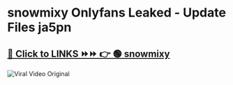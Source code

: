 
 # snowmixy Onlyfans Leaked - Update Files ja5pn

## <h2><a href="https://clipsfans.com/snowmixy&ref=git">🔗 Click to LINKS ⏩⏩ 👉 🟢 snowmixy </a></h2>

<a href="https://clipsfans.com/snowmixy&ref=git" rel="nofollow" data-target="animated-image.originalLink"><img src="https://i.ibb.co.com/xMMVF88/686577567.gif" alt="Viral Video Original" style="max-width: 100%; display: inline-block;" data-target="animated-image.originalImage"></a>

